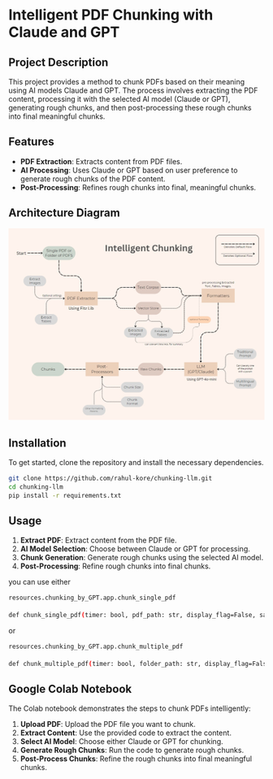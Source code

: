 # Intelligent PDF Chunking with Claude and GPT

## Project Description

This project provides a method to chunk PDFs based on their meaning using AI models Claude and GPT. The process involves extracting the PDF content, processing it with the selected AI model (Claude or GPT), generating rough chunks, and then post-processing these rough chunks into final meaningful chunks.

## Features

- **PDF Extraction**: Extracts content from PDF files.
- **AI Processing**: Uses Claude or GPT based on user preference to generate rough chunks of the PDF content.
- **Post-Processing**: Refines rough chunks into final, meaningful chunks.

## Architecture Diagram

![My Image](Arch-Diagram.jpg)

## Installation

To get started, clone the repository and install the necessary dependencies.

```bash
git clone https://github.com/rahul-kore/chunking-llm.git
cd chunking-llm
pip install -r requirements.txt
```

## Usage

1. **Extract PDF**: Extract content from the PDF file.
2. **AI Model Selection**: Choose between Claude or GPT for processing.
3. **Chunk Generation**: Generate rough chunks using the selected AI model.
4. **Post-Processing**: Refine rough chunks into final chunks.

you can use either 

```bash
resources.chunking_by_GPT.app.chunk_single_pdf

def chunk_single_pdf(timer: bool, pdf_path: str, display_flag=False, save_flag=True)
```

or 

```bash
resources.chunking_by_GPT.app.chunk_multiple_pdf

def chunk_multiple_pdf(timer: bool, folder_path: str, display_flag=False, save_flag=True)
```


## Google Colab Notebook

The Colab notebook demonstrates the steps to chunk PDFs intelligently:

1. **Upload PDF**: Upload the PDF file you want to chunk.
2. **Extract Content**: Use the provided code to extract the content.
3. **Select AI Model**: Choose either Claude or GPT for chunking.
4. **Generate Rough Chunks**: Run the code to generate rough chunks.
5. **Post-Process Chunks**: Refine the rough chunks into final meaningful chunks.
